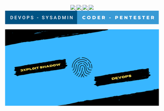 <!-- DEB : Social Links -->
<p align="center">
  <a href="https://telegram.me/exploit_shadow">
    <img src="https://img.shields.io/badge/-TELEGRAM-blue?logo=telegram&labelColor=3b3b3b&color=white">
  </a>
  <a href="https://instagram.com/3xpl0it.sh4d0w">
    <img src="https://img.shields.io/badge/-INSTAGRAM-blue?logo=instagram&labelColor=3b3b3b&color=white">
  </a>
  <a href="https://tiktok.com/@3xpl0it.sh4d0w">
    <img src="https://img.shields.io/badge/-TIKTOK-blue?logo=tiktok&labelColor=3b3b3b&color=white">
  </a>
  <a href="https://mamot.fr/@3xpl0it_sh4d0w">
    <img src="https://img.shields.io/badge/-MASTODON-blue?logo=mastodon&labelColor=3b3b3b&color=white">
  </a><br>
    <img src="devops-sysadmin-coder-pentester.svg">
</p>
<!-- FIN : Social Links -->

<!-- DEB : Logo About Me -->
<p align="center">
  <img src="https://github.com/3xpl0it-Sh4d0w/3xpl0it-Sh4d0w/blob/main/3xpl0it%20shadow.png" height="250" width="600">
<p>
<!-- FIN : Logo About Me -->

<!-- DEB : Stats Infos -->
<p align="center">
    
</p>
<!-- FIN ! Stats Infos -->


<!-- DEB : About Me Infos -->
<!-- FIN : Abour Me Infos -->

